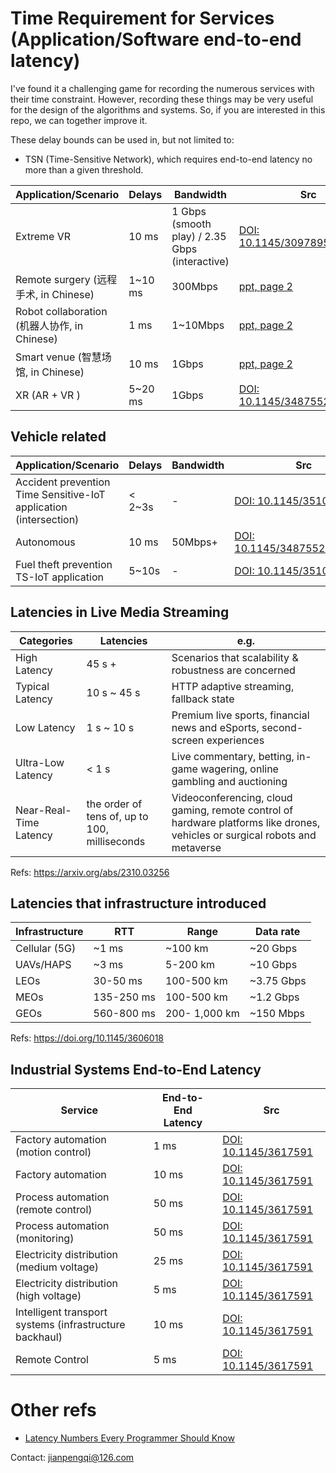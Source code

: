 # Time Requirement for Services (Application/Software end-to-end latency)
I've found it a challenging game for recording the numerous services with
their time constraint. However, recording these things may be very useful for
the design of the algorithms and systems. So, if you are interested in this
repo, we can together improve it.

These delay bounds can be used in, but not limited to:
- TSN (Time-Sensitive Network), which requires end-to-end latency no more
  than a given threshold.



| Application/Scenario |  Delays |  Bandwidth | Src  |
|           ---        |    ---  |      ---   | ---  | 
| Extreme VR           |  10 ms  |    1 Gbps (smooth play) / 2.35 Gbps (interactive) |  [DOI: 10.1145/3097895.3097901](https://dl.acm.org/doi/10.1145/3097895.3097901)
| Remote surgery  (远程手术, in Chinese)     | 1~10 ms |    300Mbps |  [ppt, page 2](http://www.ecconsortium.net/Uploads/file/20200506/20200506131731_63298.pdf)
| Robot collaboration (机器人协作, in Chinese) |   1 ms  |   1~10Mbps |  [ppt, page 2](http://www.ecconsortium.net/Uploads/file/20200506/20200506131731_63298.pdf)
| Smart venue (智慧场馆, in Chinese)          |  10 ms  |    1Gbps   |  [ppt, page 2](http://www.ecconsortium.net/Uploads/file/20200506/20200506131731_63298.pdf)
| XR (AR + VR )        |  5~20 ms  |    1Gbps   |  [DOI: 10.1145/3487552.3487815](https://doi.org/10.1145/3487552.3487815)


## Vehicle related
| Application/Scenario |  Delays |  Bandwidth | Src  |
|           ---        |    ---  |      ---   | ---  | 
| Accident prevention Time Sensitive-IoT application (intersection)        |  < 2~3s  |    -   |  [DOI: 10.1145/3510411](https://doi.org/10.1145/3510411)
| Autonomous           |   10 ms  |    50Mbps+ |  [DOI: 10.1145/3487552.3487815](https://doi.org/10.1145/3487552.3487815)
| Fuel theft prevention TS-IoT application        |  5~10s  |    -   |  [DOI: 10.1145/3510411](https://doi.org/10.1145/3510411)

## Latencies in Live Media Streaming
| Categories | Latencies |  e.g. |
|     ---    |      ---  |  ---  |
| High Latency | 45 s + | Scenarios that scalability & robustness are concerned |
| Typical Latency | 10 s ~ 45 s | HTTP adaptive streaming, fallback state |
| Low Latency | 1 s ~ 10 s | Premium live sports, financial news and eSports, second-screen experiences |
|  Ultra-Low Latency | < 1 s | Live commentary, betting, in-game wagering, online gambling and auctioning |
| Near-Real-Time Latency | the order of tens of, up to 100, milliseconds | Videoconferencing, cloud gaming, remote control of hardware platforms like drones, vehicles or surgical robots and metaverse |

Refs: https://arxiv.org/abs/2310.03256



## Latencies that infrastructure introduced 
| Infrastructure       |  RTT |     Range  | Data rate  |
|           ---        |    ---  |      ---   | ---        | 
|    Cellular (5G)     |    ~1 ms  |      ~100 km   |   ~20 Gbps     | 
|    UAVs/HAPS         |    ~3 ms  |      5-200 km   |    ~10 Gbps     | 
|    LEOs              |    30-50 ms  |     100-500 km   |    ~3.75 Gbps     | 
|    MEOs              |    135-250 ms  |      100-500 km   |    ~1.2 Gbps     | 
|    GEOs              |    560-800 ms |     200- 1,000 km  |    ~150 Mbps     | 
Refs: https://doi.org/10.1145/3606018

## Industrial Systems End-to-End Latency
| Service | End-to-End Latency | Src |
| --- | --- | --- |
| Factory automation (motion control) | 1 ms | [DOI: 10.1145/3617591](https://doi.org/10.1145/3617591) |
| Factory automation  | 10 ms | [DOI: 10.1145/3617591](https://doi.org/10.1145/3617591) |
| Process automation (remote control) | 50 ms | [DOI: 10.1145/3617591](https://doi.org/10.1145/3617591) |
| Process automation (monitoring) | 50 ms | [DOI: 10.1145/3617591](https://doi.org/10.1145/3617591) |
| Electricity distribution (medium voltage) | 25 ms | [DOI: 10.1145/3617591](https://doi.org/10.1145/3617591) |
| Electricity distribution (high voltage) | 5 ms | [DOI: 10.1145/3617591](https://doi.org/10.1145/3617591) |
| Intelligent transport systems (infrastructure backhaul) | 10 ms | [DOI: 10.1145/3617591](https://doi.org/10.1145/3617591) |
| Remote Control | 5 ms | [DOI: 10.1145/3617591](https://doi.org/10.1145/3617591) |

# Other refs
- [Latency Numbers Every Programmer Should Know](https://colin-scott.github.io/personal_website/research/interactive_latency.html)

Contact: jianpengqi@126.com
